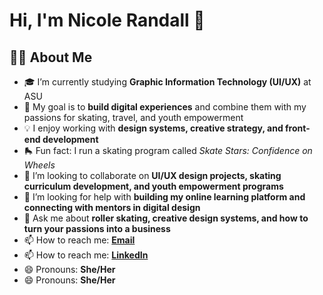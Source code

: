 # Hi, I'm Nicole Randall 👋

## 👩‍💻 About Me
- 🎓 I’m currently studying **Graphic Information Technology (UI/UX)** at ASU  
- 🎯 My goal is to **build digital experiences** and combine them with my passions for skating, travel, and youth empowerment  
- 💡 I enjoy working with **design systems, creative strategy, and front-end development**  
- 🛼 Fun fact: I run a skating program called *Skate Stars: Confidence on Wheels*  
- 🤝 I’m looking to collaborate on **UI/UX design projects, skating curriculum development, and youth empowerment programs**  
- 🤔 I’m looking for help with **building my online learning platform and connecting with mentors in digital design**  
- 💬 Ask me about **roller skating, creative design systems, and how to turn your passions into a business**  
- 📫 How to reach me: **[Email](nicolerandall75@gmail.com)**
- 📫 How to reach me: **[LinkedIn](https://www.linkedin.com/in/nicole-randall78)**  
- 😄 Pronouns: **She/Her**
- 😄 Pronouns: **She/Her**


